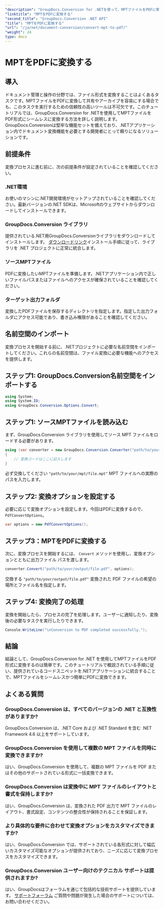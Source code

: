 ```yaml
---
"description": "GroupDocs.Conversion for .NETを使って、MPTファイルをPDFに簡単に変換する方法を学びましょう。ステップバイステップの手順に従って、統合と効率的なドキュメント管理を実現しましょう。"
"linktitle": "MPTをPDFに変換する"
"second_title": "GroupDocs.Conversion .NET API"
"title": "MPTをPDFに変換する"
"url": "/ja/net/document-conversion/convert-mpt-to-pdf/"
"weight": 24
type: docs
---
```

# MPTをPDFに変換する

## 導入
ドキュメント管理と操作の分野では、ファイル形式を変換することはよくあるタスクです。MPTファイルをPDFに変換して共有やアーカイブを容易にする場合でも、このタスクを実行するための信頼性の高いツールは不可欠です。このチュートリアルでは、GroupDocs.Conversion for .NETを使用してMPTファイルをPDF形式にシームレスに変換する方法を詳しく説明します。GroupDocs.Conversionは堅牢な機能セットを備えており、.NETアプリケーション内でドキュメント変換機能を必要とする開発者にとって頼りになるソリューションです。
## 前提条件
変換プロセスに進む前に、次の前提条件が設定されていることを確認してください。
### .NET環境
お使いのマシンに.NET開発環境がセットアップされていることを確認してください。最新バージョンの.NET SDKは、Microsoftのウェブサイトからダウンロードしてインストールできます。
### GroupDocs.Conversion ライブラリ
提供されている.NET用GroupDocs.Conversionライブラリをダウンロードしてインストールします。 [ダウンロードリンク](https://releases.groupdocs.com/conversion/net/)インストール手順に従って、ライブラリを .NET プロジェクトに正常に統合します。
### ソースMPTファイル
PDFに変換したいMPTファイルを準備します。.NETアプリケーション内で正しいファイルパスまたはファイルへのアクセスが確保されていることを確認してください。
### ターゲット出力フォルダ
変換したPDFファイルを保存するディレクトリを指定します。指定した出力フォルダにアクセス可能であり、書き込み権限があることを確認してください。

## 名前空間のインポート
変換プロセスを開始する前に、.NETプロジェクトに必要な名前空間をインポートしてください。これらの名前空間は、ファイル変換に必要な機能へのアクセスを提供します。
## ステップ1: GroupDocs.Conversion名前空間をインポートする
```csharp
using System;
using System.IO;
using GroupDocs.Conversion.Options.Convert;
```
## ステップ1: ソースMPTファイルを読み込む
まず、GroupDocs.Conversion ライブラリを使用してソース MPT ファイルをロードする必要があります。
```csharp
using (var converter = new GroupDocs.Conversion.Converter("path/to/your/mpt/file.mpt"))
{
    // 変換コードはここに記入します
}
```
必ず交換してください `"path/to/your/mpt/file.mpt"` MPT ファイルへの実際のパスを入力します。
## ステップ2: 変換オプションを設定する
必要に応じて変換オプションを設定します。今回はPDFに変換するので、 `PdfConvertOptions`。
```csharp
var options = new PdfConvertOptions();
```
## ステップ3：MPTをPDFに変換する
次に、変換プロセスを開始するには、 `Convert` メソッドを使用し、変換オプションとともに出力ファイル パスを渡します。
```csharp
converter.Convert("path/to/your/output/file.pdf", options);
```
交換する `"path/to/your/output/file.pdf"` 変換された PDF ファイルの希望の場所とファイル名を指定します。
## ステップ4: 変換完了の処理
変換を開始したら、プロセスの完了を処理します。ユーザーに通知したり、変換後の必要なタスクを実行したりできます。
```csharp
Console.WriteLine("\nConversion to PDF completed successfully.");
```

## 結論
結論として、GroupDocs.Conversion for .NET を使用してMPTファイルをPDF形式に変換するのは簡単です。このチュートリアルで概説されている手順に従い、提供されているコードスニペットを.NETアプリケーションに統合することで、MPTファイルをシームレスかつ簡単にPDFに変換できます。
## よくある質問
### GroupDocs.Conversion は、すべてのバージョンの .NET と互換性がありますか?
GroupDocs.Conversion は、.NET Core および .NET Standard を含む .NET Framework 4.6 以上をサポートしています。
### GroupDocs.Conversion を使用して複数の MPT ファイルを同時に変換できますか?
はい、GroupDocs.Conversion を使用して、複数の MPT ファイルを PDF またはその他のサポートされている形式に一括変換できます。
### GroupDocs.Conversion は変換中に MPT ファイルのレイアウトと書式を保持しますか?
はい、GroupDocs.Conversion は、変換された PDF 出力で MPT ファイルのレイアウト、書式設定、コンテンツの整合性が保持されることを保証します。
### より具体的な要件に合わせて変換オプションをカスタマイズできますか?
はい、GroupDocs.Conversion では、サポートされている各形式に対して幅広いカスタマイズ可能なオプションが提供されており、ニーズに応じて変換プロセスをカスタマイズできます。
### GroupDocs.Conversion ユーザー向けのテクニカル サポートは提供されますか?
はい、GroupDocsはフォーラムを通じて包括的な技術サポートを提供しています。 [サポートフォーラム](https://forum.groupdocs.com/c/conversion/11) ご質問や問題が発生した場合のサポートについては、お問い合わせください。